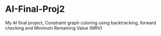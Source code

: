 # AI-Final-Proj2
My AI final project, Constraint graph coloring using backtracking, forward checking and Minimum Remaining Value (MRV)
